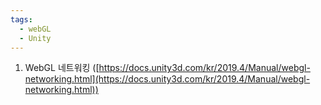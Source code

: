 ```yaml
---
tags:
  - webGL
  - Unity
---
```



1. WebGL 네트워킹 ([https://docs.unity3d.com/kr/2019.4/Manual/webgl-networking.html](https://docs.unity3d.com/kr/2019.4/Manual/webgl-networking.html))